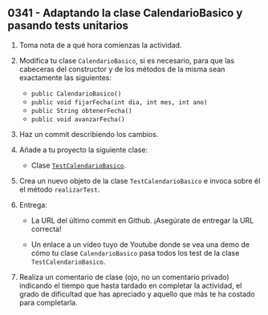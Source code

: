 ## 0341 - Adaptando la clase CalendarioBasico y pasando tests unitarios

1. Toma nota de a qué hora comienzas la actividad.

2. Modifica tu clase `CalendarioBasico`, si es necesario, para que las cabeceras del constructor y de los métodos de la misma sean exactamente las siguientes:

    * `public CalendarioBasico()`
    * `public void fijarFecha(int dia, int mes, int ano)`
    * `public String obtenerFecha()`
    * `public void avanzarFecha()`
    
3. Haz un commit describiendo los cambios.

4. Añade a tu proyecto la siguiente clase:

    - Clase [`TestCalendarioBasico`](https://github.com/miguelbayon/pro017/blob/master/actividades/TestCalendarioBasico.jar?raw=true).
    
5. Crea un nuevo objeto de la clase `TestCalendarioBasico` e invoca sobre él el método `realizarTest`.

7. Entrega:

    * La URL del último commit en Github. ¡Asegúrate de entregar la URL correcta!
    
    * Un enlace a un vídeo tuyo de Youtube donde se vea una demo de cómo tu clase `CalendarioBasico` pasa todos los test de la clase `TestCalendarioBasico`.

8. Realiza un comentario de clase (ojo, no un comentario privado) indicando el tiempo que hasta tardado en completar la actividad, el grado de dificultad que has apreciado y aquello que más te ha costado para completarla.
